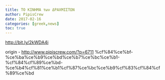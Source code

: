 ```yaml
---
title: ΤΟ ΚΙΝΗΜΑ των ΔΡΑΧΜΙΣΤΩΝ
author: PipisCrew
date: 2017-02-16
categories: [greek,news]
toc: true
---
```


http://bit.ly/2kWDA4i

origin - http://www.pipiscrew.com/?p=6711 %cf%84%ce%bf-%ce%ba%ce%b9%ce%bd%ce%b7%ce%bc%ce%b1-%cf%84%cf%89%ce%bd-%ce%b4%cf%81%ce%b1%cf%87%ce%bc%ce%b9%cf%83%cf%84%cf%89%ce%bd